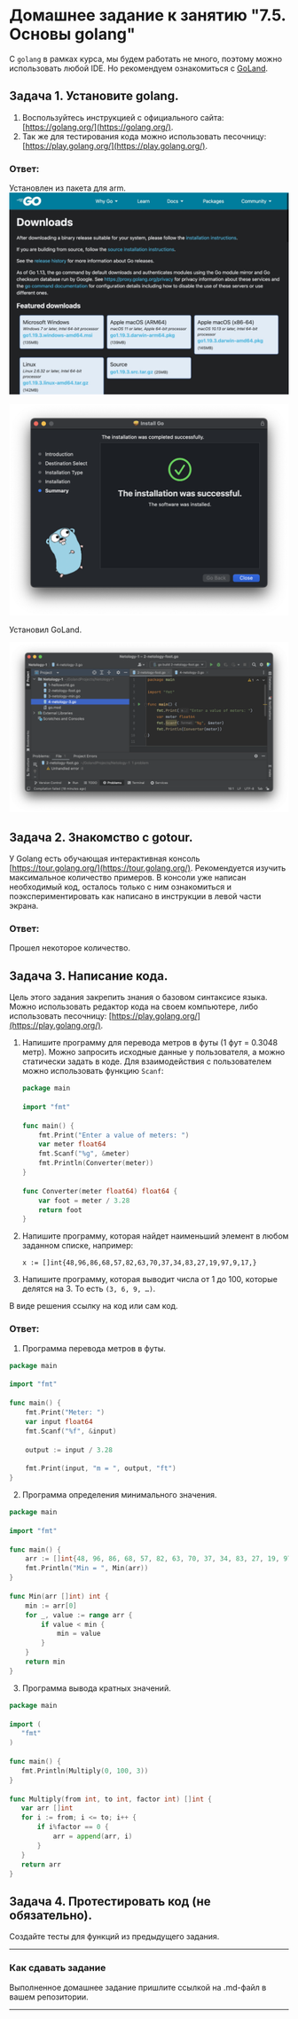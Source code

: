 # Домашнее задание к занятию "7.5. Основы golang"

С `golang` в рамках курса, мы будем работать не много, поэтому можно использовать любой IDE.
Но рекомендуем ознакомиться с [GoLand](https://www.jetbrains.com/ru-ru/go/).  

## Задача 1. Установите golang.
1. Воспользуйтесь инструкцией с официального сайта: [https://golang.org/](https://golang.org/).
2. Так же для тестирования кода можно использовать песочницу: [https://play.golang.org/](https://play.golang.org/).

### Ответ:

Установлен из пакета для arm.
![](img/00.jpeg)

![](img/0.png)

Установил GoLand.

![](img/1.png)

## Задача 2. Знакомство с gotour.
У Golang есть обучающая интерактивная консоль [https://tour.golang.org/](https://tour.golang.org/).
Рекомендуется изучить максимальное количество примеров. В консоли уже написан необходимый код,
осталось только с ним ознакомиться и поэкспериментировать как написано в инструкции в левой части экрана.  

### Ответ:

Прошел некоторое количество.

## Задача 3. Написание кода.
Цель этого задания закрепить знания о базовом синтаксисе языка. Можно использовать редактор кода
на своем компьютере, либо использовать песочницу: [https://play.golang.org/](https://play.golang.org/).

1. Напишите программу для перевода метров в футы (1 фут = 0.3048 метр). Можно запросить исходные данные
у пользователя, а можно статически задать в коде.
    Для взаимодействия с пользователем можно использовать функцию `Scanf`:
    ```go
    package main

    import "fmt"

    func main() {
    	fmt.Print("Enter a value of meters: ")
    	var meter float64
    	fmt.Scanf("%g", &meter)
    	fmt.Println(Converter(meter))
    }

    func Converter(meter float64) float64 {
    	var foot = meter / 3.28
    	return foot
    }
    ```

1. Напишите программу, которая найдет наименьший элемент в любом заданном списке, например:
    ```
    x := []int{48,96,86,68,57,82,63,70,37,34,83,27,19,97,9,17,}
    ```
1. Напишите программу, которая выводит числа от 1 до 100, которые делятся на 3. То есть `(3, 6, 9, …)`.

В виде решения ссылку на код или сам код.

### Ответ:

1. Программа перевода метров в футы.

```go
package main

import "fmt"

func main() {
	fmt.Print("Meter: ")
	var input float64
	fmt.Scanf("%f", &input)

	output := input / 3.28

	fmt.Print(input, "m = ", output, "ft")
}
```

2. Программа определения минимального значения.

```go
package main

import "fmt"

func main() {
	arr := []int{48, 96, 86, 68, 57, 82, 63, 70, 37, 34, 83, 27, 19, 97, 9, 17}
	fmt.Println("Min = ", Min(arr))
}

func Min(arr []int) int {
	min := arr[0]
	for _, value := range arr {
		if value < min {
			min = value
		}
	}
	return min
}
```

3. Программа вывода кратных значений.

 ```go
 package main

import (
	"fmt"
)

func main() {
	fmt.Println(Multiply(0, 100, 3))
}

func Multiply(from int, to int, factor int) []int {
	var arr []int
	for i := from; i <= to; i++ {
		if i%factor == 0 {
			arr = append(arr, i)
		}
	}
	return arr
}
```

## Задача 4. Протестировать код (не обязательно).

Создайте тесты для функций из предыдущего задания.

---

### Как cдавать задание

Выполненное домашнее задание пришлите ссылкой на .md-файл в вашем репозитории.

---
